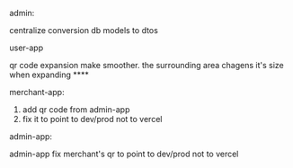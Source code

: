 admin:

centralize conversion db models to dtos


user-app

qr code expansion make smoother. the surrounding area chagens it's size when expanding ****



merchant-app:

1. add qr code from admin-app
2. fix it to point to dev/prod not to vercel

admin-app:

admin-app fix merchant's qr to point to dev/prod not to vercel